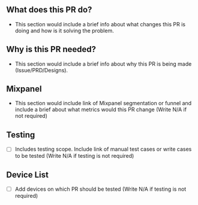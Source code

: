 ## What does this PR do?
- This section would include a brief info about what changes this PR is doing and how is it solving the problem.

## Why is this PR needed?
- This section would include a brief info about why this PR is being made (Issue/PRD/Designs).

## Mixpanel
 - This section would include link of Mixpanel segmentation or funnel and include a brief about what metrics would this PR change (Write N/A if not required)

## Testing
- [ ] Includes testing scope. Include link of manual test cases or write cases to be tested (Write N/A if testing is not required)

## Device List
- [ ] Add devices on which PR should be tested (Write N/A if testing is not required)